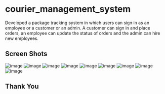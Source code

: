 # courier_management_system
 Developed a package tracking system in which users can sign in as an employee or a customer or an admin.
 A customer can sign in and place orders, an employee can update the status of orders and the admin can hire new employees.
## Screen Shots
![image](https://user-images.githubusercontent.com/83170855/180167903-9fb59816-7c5f-4884-b15b-c0dc97a1d8c7.png)
![image](https://user-images.githubusercontent.com/83170855/180167977-23ea9fea-bbf9-4a1d-a7fa-621bfc0ab730.png)
![image](https://user-images.githubusercontent.com/83170855/180168007-59adbe79-fc6d-4b55-a082-36b0788490f3.png)
![image](https://user-images.githubusercontent.com/83170855/180168037-b891afe9-1e46-461f-ad09-37f5dfc8dc04.png)
![image](https://user-images.githubusercontent.com/83170855/180168064-cb36a97c-264e-4d7d-86c1-47d6da32e383.png)
![image](https://user-images.githubusercontent.com/83170855/180168086-f3b59880-0372-4198-a44b-50dd2c6f4c9f.png)
![image](https://user-images.githubusercontent.com/83170855/180168123-75741258-78a1-4d75-bfdc-b19d5df69d46.png)
![image](https://user-images.githubusercontent.com/83170855/180168145-b032a5ec-c48b-488e-9e7e-6f92d0b7400f.png)
![image](https://user-images.githubusercontent.com/83170855/180168179-086dc356-3214-4beb-adf7-f90eb4a4e208.png)
## Thank You
